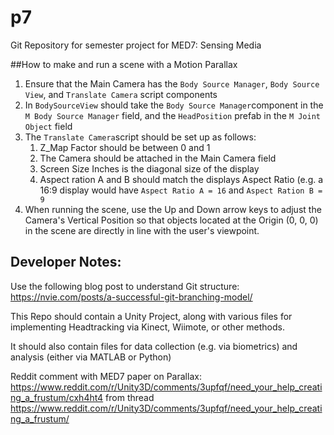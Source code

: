 # p7

Git Repository for semester project for MED7: Sensing Media


##How to make and run a scene with a Motion Parallax
1. Ensure that the Main Camera has the `Body Source Manager`, `Body Source View`, and `Translate Camera` script components
2. In `BodySourceView` should take the `Body Source Manager`component in the `M Body Source Manager` field, and the `HeadPosition` prefab in the `M Joint Object` field
3. The `Translate Camera`script should be set up as follows:
   1. Z_Map Factor should be between 0 and 1
   2. The Camera should be attached in the Main Camera field
   3. Screen Size Inches is the diagonal size of the display
   4. Aspect ration A and B should match the displays Aspect Ratio (e.g. a 16:9 display would have `Aspect Ratio A = 16` and `Aspect Ration B = 9` 
4. When running the scene, use the Up and Down arrow keys to adjust the Camera's Vertical Position so that objects located at the Origin (0, 0, 0) in the scene are directly in line with the user's viewpoint.

## Developer Notes:


Use the following blog post to understand Git structure: 
https://nvie.com/posts/a-successful-git-branching-model/




This Repo should contain a Unity Project, along with various files for implementing Headtracking via Kinect, Wiimote, or other methods.


It should also contain files for data collection (e.g. via biometrics) and analysis (either via MATLAB or Python)

Reddit comment with MED7 paper on Parallax: https://www.reddit.com/r/Unity3D/comments/3upfqf/need_your_help_creating_a_frustum/cxh4ht4 from thread https://www.reddit.com/r/Unity3D/comments/3upfqf/need_your_help_creating_a_frustum/



